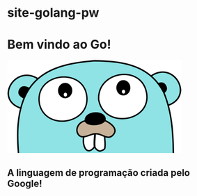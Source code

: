 # site-golang-pw

<h1>Bem vindo ao Go!</h1>
<img src="/img/mascote-2.png">
<h2>A linguagem de programação criada pelo Google!
  
